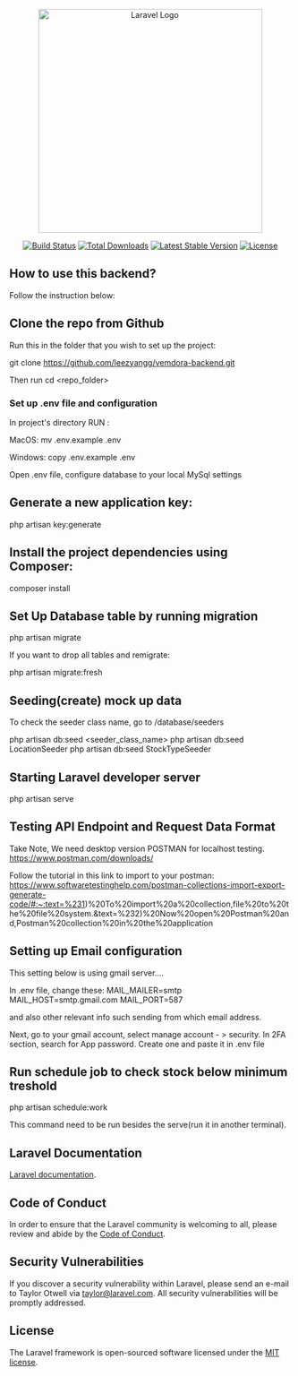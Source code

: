 <p align="center"><a href="https://laravel.com" target="_blank"><img src="https://raw.githubusercontent.com/laravel/art/master/logo-lockup/5%20SVG/2%20CMYK/1%20Full%20Color/laravel-logolockup-cmyk-red.svg" width="400" alt="Laravel Logo"></a></p>

<p align="center">
<a href="https://github.com/laravel/framework/actions"><img src="https://github.com/laravel/framework/workflows/tests/badge.svg" alt="Build Status"></a>
<a href="https://packagist.org/packages/laravel/framework"><img src="https://img.shields.io/packagist/dt/laravel/framework" alt="Total Downloads"></a>
<a href="https://packagist.org/packages/laravel/framework"><img src="https://img.shields.io/packagist/v/laravel/framework" alt="Latest Stable Version"></a>
<a href="https://packagist.org/packages/laravel/framework"><img src="https://img.shields.io/packagist/l/laravel/framework" alt="License"></a>
</p>

## How to use this backend?

Follow the instruction below:

## Clone the repo from Github

Run this in the folder that you wish to set up the project:

git clone https://github.com/leezyangg/vemdora-backend.git

Then run cd <repo_folder>

### Set up .env file and configuration

In project's directory RUN :

MacOS: mv .env.example .env

Windows: copy .env.example .env

Open .env file, configure database to your local MySql settings

## Generate a new application key:

php artisan key:generate

## Install the project dependencies using Composer:

composer install

## Set Up Database table by running migration

php artisan migrate

If you want to drop all tables and remigrate:

php artisan migrate:fresh

## Seeding(create) mock up data

To check the seeder class name, go to /database/seeders

php artisan db:seed <seeder_class_name>
php artisan db:seed LocationSeeder
php artisan db:seed StockTypeSeeder

## Starting Laravel developer server

php artisan serve

## Testing API Endpoint and Request Data Format

Take Note, We need desktop version POSTMAN for localhost testing.
https://www.postman.com/downloads/

Follow the tutorial in this link to import to your postman:
https://www.softwaretestinghelp.com/postman-collections-import-export-generate-code/#:~:text=%231)%20To%20import%20a%20collection,file%20to%20the%20file%20system.&text=%232)%20Now%20open%20Postman%20and,Postman%20collection%20in%20the%20application

## Setting up Email configuration

This setting below is using gmail server....

In .env file, change these:
MAIL_MAILER=smtp
MAIL_HOST=smtp.gmail.com
MAIL_PORT=587

and also other relevant info such sending from which email address.

Next, go to your gmail account, select manage account - > security.
In 2FA section, search for App password. Create one and paste it in .env file

## Run schedule job to check stock below minimum treshold

php artisan schedule:work

This command need to be run besides the serve(run it in another terminal).

## Laravel Documentation

[Laravel documentation](https://laravel.com/docs/contributions).

## Code of Conduct

In order to ensure that the Laravel community is welcoming to all, please review and abide by the [Code of Conduct](https://laravel.com/docs/contributions#code-of-conduct).

## Security Vulnerabilities

If you discover a security vulnerability within Laravel, please send an e-mail to Taylor Otwell via [taylor@laravel.com](mailto:taylor@laravel.com). All security vulnerabilities will be promptly addressed.

## License

The Laravel framework is open-sourced software licensed under the [MIT license](https://opensource.org/licenses/MIT).
